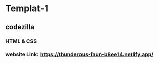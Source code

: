 # Templat-1

## codezilla

### HTML & CSS

### website Link: https://thunderous-faun-b8ee14.netlify.app/
